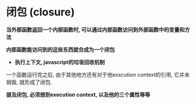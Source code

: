 # 闭包 (closure)

**当外部函数返回一个内部函数时, 可以通过内部函数访问到外部函数中的变量和方法**

**内部函数能访问到的这些东西就合成为一个闭包**



- **执行上下文, javascript的垃圾回收机制**



一个函数运行完之后, 由于其他地方还有对于他exxcution context的引用, 它并未销毁, 就形成了闭包.



**提及闭包, 必须想到execution context, 以及他的三个属性等等**

